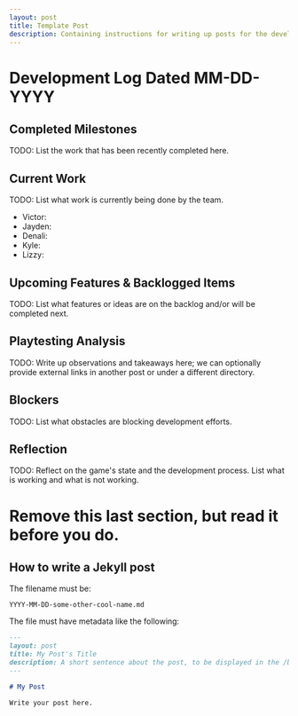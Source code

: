 ```yaml
---
layout: post
title: Template Post
description: Containing instructions for writing up posts for the development log.
---
```


# Development Log Dated MM-DD-YYYY

## Completed Milestones

TODO: List the work that has been recently completed here.

## Current Work

TODO: List what work is currently being done by the team.

* Victor:
* Jayden:
* Denali:
* Kyle:
* Lizzy: 

## Upcoming Features & Backlogged Items

TODO: List what features or ideas are on the backlog and/or will be completed next.

## Playtesting Analysis

TODO: Write up observations and takeaways here; we can optionally provide external links in another post or under a different directory.

## Blockers

TODO: List what obstacles are blocking development efforts.

## Reflection

TODO: Reflect on the game's state and the development process. List what is working and what is not working.

# Remove this last section, but read it before you do.

## How to write a Jekyll post

The filename must be:

`YYYY-MM-DD-some-other-cool-name.md`

The file must have metadata like the following:

```markdown
---
layout: post
title: My Post's Title
description: A short sentence about the post, to be displayed in the /blog page.
---

# My Post

Write your post here.
```



